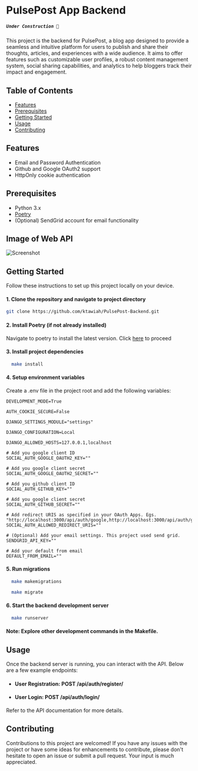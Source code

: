 # PulsePost App Backend

##### <b>`Under Construction 🔨`</b>

This project is the backend for PulsePost, a blog app designed to provide a seamless and intuitive platform for users to publish and share their thoughts, articles, and experiences with a wide audience. It aims to offer features such as customizable user profiles, a robust content management system, social sharing capabilities, and analytics to help bloggers track their impact and engagement.

## Table of Contents

- [Features](#features)
- [Prerequisites](#prerequisites)
- [Getting Started](#getting-started)
- [Usage](#usage)
- [Contributing](#contributing)

## Features

- Email and Password Authentication
- Github and Google OAuth2 support
- HttpOnly cookie authentication

## Prerequisites

- Python 3.x
- [Poetry](https://python-poetry.org/)
- (Optional) SendGrid account for email functionality

## Image of Web API

![Screenshot]("https://github.com/ktawiah/PulsePost-Backend/tree/main/images/PulsePost2.png")

## Getting Started

Follow these instructions to set up this project locally on your device.

#### 1. Clone the repository and navigate to project directory

```bash
git clone https://github.com/ktawiah/PulsePost-Backend.git
```

#### 2. Install Poetry (if not already installed)

Navigate to poetry to install the latest version. Click [here](https://python-poetry.org/docs/) to proceed

#### 3. Install project dependencies

```bash
  make install
```

#### 4. Setup environment variables

Create a .env file in the project root and add the following variables:

```
DEVELOPMENT_MODE=True

AUTH_COOKIE_SECURE=False

DJANGO_SETTINGS_MODULE="settings"

DJANGO_CONFIGURATION=Local

DJANGO_ALLOWED_HOSTS=127.0.0.1,localhost

# Add you google client ID
SOCIAL_AUTH_GOOGLE_OAUTH2_KEY=""

# Add you google client secret
SOCIAL_AUTH_GOOGLE_OAUTH2_SECRET=""

# Add you github client ID
SOCIAL_AUTH_GITHUB_KEY=""

# Add you google client secret
SOCIAL_AUTH_GITHUB_SECRET=""

# Add redirect URIS as specified in your OAuth Apps. Egs. "http://localhost:3000/api/auth/google,http://localhost:3000/api/auth/github"
SOCIAL_AUTH_ALLOWED_REDIRECT_URIS=""

# (Optional) Add your email settings. This project used send grid.
SENDGRID_API_KEY=""

# Add your default from email
DEFAULT_FROM_EMAIL=""
```

#### 5. Run migrations

```bash
  make makemigrations

  make migrate
```

#### 6. Start the backend development server

```bash
  make runserver
```

#### Note: Explore other development commands in the Makefile.

## Usage

Once the backend server is running, you can interact with the API. Below are a few example endpoints:

- #### User Registration: POST /api/auth/register/

- #### User Login: POST /api/auth/login/

<!-- - #### Create Post: POST /api/posts/

- #### Get Posts: GET /api/posts/ -->

Refer to the API documentation for more details.

## Contributing

Contributions to this project are welcomed! If you have any issues with the project or have some ideas for enhancements to contribute, please don't hesitate to open an issue or submit a pull request. Your input is much appreciated.
